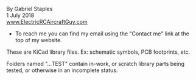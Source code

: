 By Gabriel Staples  
1 July 2018  
www.ElectricRCAircraftGuy.com  
- To reach me you can find my email using the "Contact me" link at the top of my website.  

These are KiCad library files. Ex: schematic symbols, PCB footprints, etc.

Folders named "...TEST" contain in-work, or scratch library parts being tested, or otherwise in an incomplete status.

